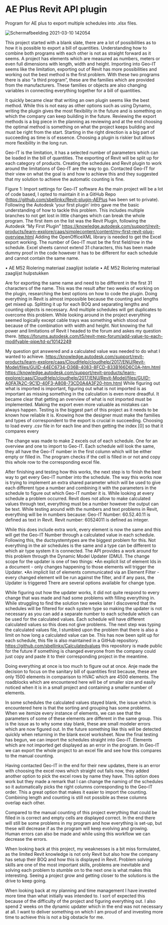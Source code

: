 # AE Plus Revit API plugin
Program for AE plus to export multiple schedules into .xlsx files. 

![Schermafbeelding 2021-03-10 142054](https://user-images.githubusercontent.com/39960806/111767832-780d8500-88a7-11eb-9355-dec7a0eebd0f.png)


This project started with a blank slate, there are a lot of possibilities as to how it is possible to export a bill of quantities. Understanding how to combine both programs with each other is not as straight forward as it seems. A project has elements which are measured as numbers, meters or even full dimensions with length, width and height. Importing into Geo-IT seems like the limitation, exporting out of Revit has more possibilities and working out the best method is the first problem. With these two programs there is also “a third program”, these are the families which are provided from the manufacturers. These families or objects are also changing variables in connecting everything together for a bill of quantities.

It quickly became clear that writing an own plugin seems like the best method. While this is not easy as other options such as using Dynamo, writing the plugin gives the most flexibility in the future and is something on which the company can keep building in the future. Reviewing the export methods is a big piece in the planning as reviewing and at the end choosing the optimal method is something on what the project keeps building and must be right from the start. Starting in the right direction is a big part of succeeding as time is of essence. Choosing a plugin is riskier but allows more flexibility in the long run.

Geo-IT is the limitation, it has a selected number of parameters which can be loaded in the bill of quantities. The exporting of Revit will be split up for each category of products. Creating the schedules and Revit plugin to work around the limitations of Geo-IT are the way to go. Contacted Geo-IT for their view on what the goal is and how to achieve this and they suggested that my solution to achieve the automatic counting is fine.  
 
Figure 1: Import settings for Geo-IT software
As the main project will be a lot of code based, I opted to maintain it in a GitHub Repo (https://github.com/sbellinkx/Revit-plugin-AEPlus has been set to private). Following the Autodesk ‘your first plugin’ intro gave me the basic understanding of how to tackle this problem. This includes multiple branches to not get lost in little changes which can break the whole program. 
The first item on the list was the Revit Plugin, following the Autodesk “My First Plugin” https://knowledge.autodesk.com/support/revit-products/learn-explore/caas/simplecontent/content/my-first-revit-plug-overview.html
Adding the OpenOfficeXML library is needed to get the Excel export working. The number of Geo-IT must be the first field/row in the schedule. Excel sheets cannot extend 31 characters, this has been made dummy proof in the code however it has to be different for each schedule and cannot contain the same name. 
 
•	AE M52 Riolering materiaal zaaglijst isolatie 
•	AE M52 Riolering materiaal zaaglijst hulpstukken 

Are for exporting the same name and need to be different in the first 31 characters of the name. 
This was the result after two weeks of working on the plugin, researching the best options on how to code the plugin. Doing everything in Revit is almost impossible because the counting and lengths get mixed up. Splitting it up for each BOQ and separating lengths and counting objects is necessary. And multiple schedules will get duplicates to overcome this problem.
While looking around in the project everything seemed logically except cable trays was something which stood out because of the combination with width and height. Not knowing the full power and limitations of Revit I headed to the forum and askes my question there. https://forums.autodesk.com/t5/revit-mep-forum/add-value-to-each-modifyable-pipe/td-p/10142249

My question got answered and a calculated value was needed to do what I wanted to achieve. 
https://knowledge.autodesk.com/support/revit-products/learn-explore/caas/CloudHelp/cloudhelp/2017/ENU/Revit-Model/files/GUID-44EC6734-D36B-4083-8FCD-833B166D6C0A-htm.html
https://knowledge.autodesk.com/support/revit-products/learn-explore/caas/CloudHelp/cloudhelp/2017/ENU/Revit-Model/files/GUID-A0FA7A2C-9C1D-40F3-A808-73CD0A4A3F20-htm.html
While figuring out what is imported is important, figuring out what is not imported is as important as missing something in the calculation is even more dreadful. It became clear that getting an overview of what is not imported must be implemented. Making the export even more valuable as mistakes can always happen. Testing is the biggest part of this project as it needs to be known how reliable it is. Knowing how the designer must make the families and types of correspondent to the export is crucial in succeeding. Choosing to load every .csv file in for each line and then getting the index [0] so that it compares every 

The change was made to make 2 excels out of each schedule. One for an overview and one to import to Geo-IT. Each schedule will look the same, they all have the Geo-IT number in the first column which will be either empty or filled in. The program checks if the cell is filled in or not and copy this whole row to the corresponding excel file. 
 
After finishing and testing how this works, the next step is to finish the best way to get every Geo-IT number into the schedule. The way this works now is trying to implement an extra shared parameter which will be used to give each different type a number and combining it with the parameters in the schedule to figure out which Geo-IT number it is. While looking at every schedule a problem occurred. Revit does not allow to make calculated values through text, everything must be a number however the output can be text. 
While testing around with the numbers and text problems in Revit, everything will be in numbers because: 
Geo-IT Number: 60.52.40.11 is defined as text in Revit.
Revit number: 60524011 is defined as integer.

While this does include extra work, every element is now the same and this will get the Geo-IT Number through a calculated value in each schedule. 
Following this, the ductsystemtypes are the biggest problem for this. Not everything in the air schedules is the same and a type can be different to which air type system it is connected. The API provides a work around for this problem through the Dynamic Model Updater (DMU). The change scope for the updater is one of two things:
•An explicit list of element Ids in a document - only changes happening to those elements will trigger the Updater.
•An implicit list of elements communicated via an Element Filter - every changed element will be run against the filter, and if any pass, the Updater is triggered There are several options available for change type.

While figuring out how the updater works, it did not quite respond to every change that was made and had some problems with filling everything in. While struggling to find the solution two weeks later I discovered that the schedules will be filtered for each system type so making the updater is not necessary as you can add a separate number to each schedule which can be used for the calculated values. Each schedule will have different calculated values so this does not give problems. 
The next step was typing the calculated values file, I stumbled upon the problem that there is also a limit on how long a calculated value can be. This has now been split up for each schedule, this file is also maintained in a GitHub repository. https://github.com/sbellinkx/Calculatedvalues this repository is made public for the future if something is changed everyone from the company could just copy and paste it to their corresponding project in the meantime. 

Doing everything at once is too much to figure out at once. Anje made the decision to focus on the sanitary bill of quantities first because, these are only 1500 elements in comparison to HVAC which are 4500 elements. The roadblocks which are encountered here will be of smaller size and easily noticed when it is in a small project and containing a smaller number of elements.

 
In some schedules the calculated values stayed blank, the issue which is encountered here is that the sorting and grouping has some problems. When we itemize every instance of elements, we can see that the parameters of some of these elements are different in the same group. This is the issue as to why some stay blank, these are small modeler errors which are now figured out. In the future something like this will be detected quickly when returning in the blank excel worksheet. 
Now the final testing has begun, we can import the schedules straight into Geo-IT. Elements which are not imported get displayed as an error in the program. In Geo-IT we can export the whole project to an excel file and see how this compares to the manual counting.

Having contacted Geo-IT in the end for their new updates, there is an error with choosing the excel rows which straight out fails now, they added another option to pick the excel rows by name they have. This option does work but they made a remark that I can change the naming of the schedules so it automatically picks the right columns corresponding to the Geo-IT order. This a great option that makes it easier to import the counting. Combining length and counting is still not possible as these columns overlap each other. 

Compared to the manual counting of this project everything that could be filled in is correct and empty cells are displayed correct. In the end there will still be some problems in my program and how everything is set-up, but these will decrease if as the program will keep evolving and growing. Human errors can also be made and while using this workflow we can decrease the errors.

When looking back at this project, my weaknesses is a bit miss formulated, as the limited Revit knowledge is not only Revit but also how the company has setup their BOQ and how this is displayed in Revit. Problem solving skills are one of the most important skills, problems are inevitable and solving each problem to stumble on to the next one is what makes this interesting. Seeing a project grow and getting closer to the solutions is the drive to keep going. 

When looking back at my planning and time management I have invested more time than what initially was intended to. I sort of expected this because of the difficulty of the project and figuring everything out. I also spend 2 weeks on the dynamic updater which in the end was not necessary at all. I want to deliver something on which I am proud of and investing more time to achieve this is not a big obstacle for me.
